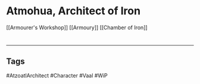 # Atmohua, Architect of Iron
[[Armourer's Workshop]]
[[Armoury]]
[[Chamber of Iron]]

#
---
## Tags
#AtzoatlArchitect
#Character
#Vaal
#WiP 